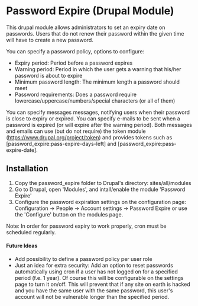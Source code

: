 # Password Expire (Drupal Module)

This drupal module allows administrators to set an expiry date on passwords. 
Users that do not renew their password within the given time will have to create a new password.

You can specify a password policy, options to configure:
  - Expiry period: Period before a password expires
  - Warning period: Period in which the user gets a warning that his/her password is about to expire
  - Minimum password length: The minimum length a password should meet 
  - Password requirements: Does a password require lowercase/uppercase/numbers/special characters (or all of them)

You can specify messages messages, notifying users when their password is close to expiry or expired. 
You can specify e-mails to be sent when a password is expired (or will expire after the warning period). 
Both messages and emails can use (but do not require) the token module (https://www.drupal.org/project/token) and provides tokens such as [password_expire:pass-expire-days-left] and [password_expire:pass-expire-date].

## Installation

1. Copy the password_expire folder to Drupal's directory: sites/all/modules
2. Go to Drupal, open 'Modules', and intall/enable the module 'Password Expire'
3. Configure the password expiration settings on the configuration page: Configuration -> People -> Account settings -> Password Expire or use the 'Configure' button on the modules page.

Note: In order for password expiry to work properly, cron must be scheduled regularly.

#### Future Ideas

* Add possibility to define a password policy per user role
* Just an idea for extra security: Add an option to reset passwords automatically using cron if a user has not logged on for a specified period (f.e. 1 year). Of course this will be configurable on the settings page to turn it on/off. This will prevent that if any site on earth is hacked and you have the same user with the same password, this user's account will not be vulnerable longer than the specified period.